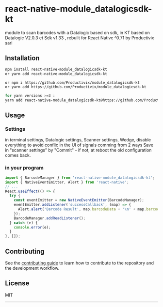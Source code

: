 # react-native-module_datalogicsdk-kt

module to scan barcodes with a Datalogic based on sdk, in KT
based on Datalogic V2.0.3 et Sdk v1.33 , rebuilt for React Native ^0.71 by Productivix sarl

## Installation

```sh
npm install react-native-module_datalogicsdk-kt
or yarn add react-native-module_datalogicsdk-kt

or npm i https://github.com/Productivix/module_datalogicsdk-kt
or yarn add https://github.com/Productivix/module_datalogicsdk-kt

for yarn versions >=3 :
yarn add react-native-module_datalogicsdk-kt@https://github.com/Productivix/module_datalogicsdk-kt

```

## Usage

### Settings

in terminal settings, Datalogic settings, Scanner settings, Wedge,
disable everything to avoid conflic in the UI of signals comming from 2 ways
Save in "scanner settings" by "Commit" - if not, at reboot the old configuration comes back.

### in your program

```js
import { BarcodeManager } from 'react-native-module_datalogicsdk-kt';
import { NativeEventEmitter, Alert } from 'react-native';
// ...
React.useEffect(() => {
  try {
    const eventEmitter = new NativeEventEmitter(BarcodeManager);
    eventEmitter.addListener('successCallback', (map) => {
      Alert.alert('Barcode Result', map.barcodeData + '\n' + map.barcodeType);
    });
    BarcodeManager.addReadListener();
  } catch (e) {
    console.error(e);
  }
}, []);
```

## Contributing

See the [contributing guide](CONTRIBUTING.md) to learn how to contribute to the repository and the development workflow.

## License

MIT

---
